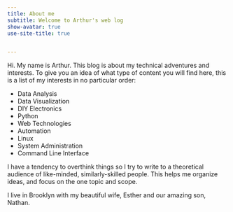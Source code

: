 ```yaml
---
title: About me
subtitle: Welcome to Arthur's web log
show-avatar: true
use-site-title: true


---
```


<p>Hi. My name is Arthur. This blog is about my technical adventures and interests. To give you an idea of what type of content you will find here, this is a list of my interests in no particular order:</p>
<ul>
<li>Data Analysis</li>
<li>Data Visualization</li>
<li>DIY Electronics</li>
<li>Python</li>
<li>Web Technologies</li>
<li>Automation</li>
<li>Linux</li>
<li>System Administration</li>
<li>Command Line Interface</li>
</ul>
<p>I have a tendency to overthink things so I try to write to a theoretical audience of like-minded, similarly-skilled people. This helps me organize ideas, and focus on the one topic and scope.</p>
<p>I live in Brooklyn with my beautiful wife, Esther and our amazing son, Nathan.</p>

